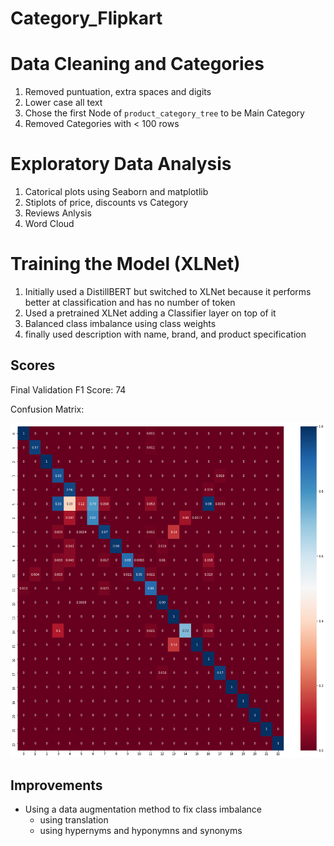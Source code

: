 # Category_Flipkart
<!-- explain -->

# Data Cleaning and Categories
1. Removed puntuation, extra spaces and digits
2. Lower case all text
3. Chose the first Node of `product_category_tree` to be Main Category
4. Removed Categories with < 100 rows

# Exploratory Data Analysis
1. Catorical plots using Seaborn and matplotlib
2. Stiplots of price, discounts vs Category
3. Reviews Anlysis
4. Word Cloud

# Training the Model (XLNet)
1. Initially used a DistillBERT but switched to XLNet because it performs better at classification and has no number of token  
1. Used a pretrained XLNet adding a Classifier layer on top of it
2. Balanced class imbalance using class weights
3. finally used description with name, brand, and product specification

## Scores
Final Validation F1 Score: 74

Confusion Matrix:

![](./confusion_matrix.png)

## Improvements
- Using a data augmentation method to fix class imbalance
    - using translation
    - using hypernyms and hyponymns and synonyms
